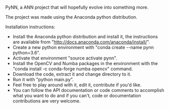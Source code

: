 PyNN, a ANN project that will hopefully evolve into something more.

The project was made using the Anaconda python distribution.

Installation instructions:
- Install the Anaconda python distribution and install it, the instructions are available from "http://docs.anaconda.com/anaconda/install/".
- Create a new python environment with "conda create --name pynn python=3.6".
- Activate that environment "source activate pynn".
- Install the OpenCV and Numba packages in the environment with the "conda install -c conda-forge numba opencv" command.
- Download the code, extract it and change directory to it.
- Run it with "python main.py".
- Feel free to play around with it, edit it, contribute if you'd like.
- You can follow the API documentation or code comments to accomplish what you want to do and if you can't, code or documentation contributions are very welcome.
